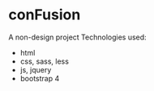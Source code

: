 # conFusion
A non-design project
Technologies used:
- html
- css, sass, less
- js, jquery
- bootstrap 4
